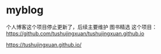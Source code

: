 # myblog
个人博客这个项目停止更新了，后续主要维护 图书精选 这个项目： https://github.com/tushujingxuan/tushujingxuan.github.io


https://tushujingxuan.github.io/
